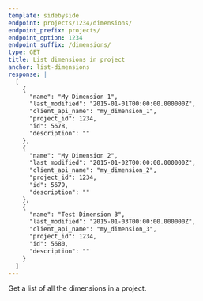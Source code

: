 ```yaml
---
template: sidebyside
endpoint: projects/1234/dimensions/
endpoint_prefix: projects/
endpoint_option: 1234
endpoint_suffix: /dimensions/
type: GET
title: List dimensions in project
anchor: list-dimensions
response: |
  [
    {
      "name": "My Dimension 1",
      "last_modified": "2015-01-01T00:00:00.000000Z",
      "client_api_name": "my_dimension_1",
      "project_id": 1234,
      "id": 5678,
      "description": ""
    },
    {
      "name": "My Dimension 2",
      "last_modified": "2015-01-02T00:00:00.000000Z",
      "client_api_name": "my_dimension_2",
      "project_id": 1234,
      "id": 5679,
      "description": ""
    },
    {
      "name": "Test Dimension 3",
      "last_modified": "2015-01-03T00:00:00.000000Z",
      "client_api_name": "my_dimension_3",
      "project_id": 1234,
      "id": 5680,
      "description": ""
    }
  ]
---
```

Get a list of all the dimensions in a project.
